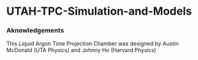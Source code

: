 # UTAH-TPC-Simulation-and-Models
### Aknowledgements
This Liquid Argon Time Projection Chamber was designed by Austin McDonald (UTA Physics) and Johnny Ho (Harvard Physics)

